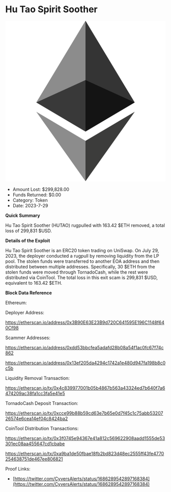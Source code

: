 # Hu Tao Spirit Soother
![Hu Tao Spirit Soother](/rektimages/Hu-Tao-Spirit-Soother-Rugpull.png)
- Amount Lost: $299,828.00
- Funds Returned: $0.00
- Category: Token
- Date: 2023-7-29

**Quick Summary**

Hu Tao Spirit Soother (HUTAO) rugpulled with 163.42 $ETH removed, a total loss of 299,831 $USD.

  


 **Details of the Exploit**

Hu Tao Spirit Soother is an ERC20 token trading on UniSwap. On July 29, 2023, the deployer conducted a rugpull by removing liquidity from the LP pool. The stolen funds were transferred to another EOA address and then distributed between multiple addresses. Specifically, 30 $ETH from the stolen funds were moved through TornadoCash, while the rest were distributed via CoinTool. The total loss in this exit scam is 299,831 $USD, equivalent to 163.42 $ETH.

  


 **Block Data Reference**

Ethereum:

Deployer Address:

https://etherscan.io/address/0x3B90E63E23B9d720C641595E196C1148f640Cf98

  


Scammer Addresses:

https://etherscan.io/address/0xdd53bbcfea5adafd28b08a54f1ac0fc67f74c862

https://etherscan.io/address/0x13ef205da4294c1742a1e480d947fa198b8c0c5b

  


Liquidity Removal Transaction:

https://etherscan.io/tx/0x4c839977001b05b4867b563a43324ed7b640f7a6474209ac38fa1cc3fa5e41e5

  


TornadoCash Deposit Transaction:

https://etherscan.io/tx/0xcce99b88b59cd63e7b65e0d7f45c1c75abb5320726574e6cea14ef04c8424ba2

  


CoinTool Distribution Transactions:

https://etherscan.io/tx/0x3f0745e94367e41a812c569622908aadd1555de53301ec08aa455647cd1cbabe

https://etherscan.io/tx/0xa9ba1de50fbae18fb2bd823d48ec2555ff43fe4770254638751de467ee806821


Proof Links:
- [https://twitter.com/CyversAlerts/status/1686289542897168384](https://twitter.com/CyversAlerts/status/1686289542897168384)


